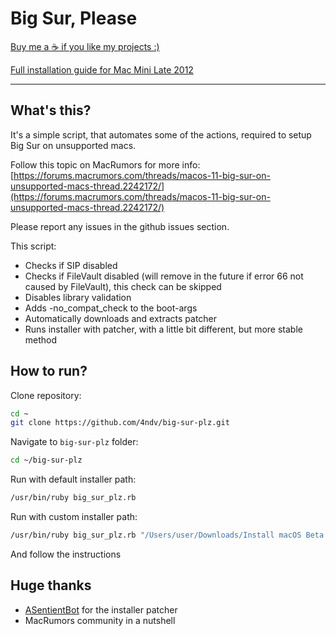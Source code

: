 # Big Sur, Please

[Buy me a ☕️ if you like my projects :)](https://lynx.pink/buymeacoffee)

[Full installation guide for Mac Mini Late 2012](https://medium.com/@andv/how-to-install-big-sur-to-mac-mini-late-2012-9d674b563174)

----------

## What's this?

It's a simple script, that automates some of the actions, required to setup Big Sur on unsupported macs.

Follow this topic on MacRumors for more info: [https://forums.macrumors.com/threads/macos-11-big-sur-on-unsupported-macs-thread.2242172/](https://forums.macrumors.com/threads/macos-11-big-sur-on-unsupported-macs-thread.2242172/)

Please report any issues in the github issues section.

This script:

- Checks if SIP disabled
- Checks if FileVault disabled (will remove in the future if error 66 not caused by FileVault), this check can be skipped
- Disables library validation
- Adds -no_compat_check to the boot-args
- Automatically downloads and extracts patcher
- Runs installer with patcher, with a little bit different, but more stable method

## How to run?

Clone repository:

```bash
cd ~
git clone https://github.com/4ndv/big-sur-plz.git
```

Navigate to `big-sur-plz` folder:

```bash
cd ~/big-sur-plz
```

Run with default installer path:

```bash
/usr/bin/ruby big_sur_plz.rb
```

Run with custom installer path:

```bash
/usr/bin/ruby big_sur_plz.rb "/Users/user/Downloads/Install macOS Beta.app"
```

And follow the instructions

## Huge thanks

- [ASentientBot](https://forums.macrumors.com/members/asentientbot.1135186/) for the installer patcher
- MacRumors community in a nutshell
